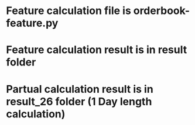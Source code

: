 # Feature calculation file is orderbook-feature.py
# Feature calculation result is in result folder
# Partual calculation result is in result_26 folder (1 Day length calculation)
